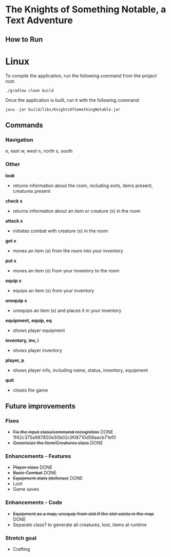 # The Knights of Something Notable, a Text Adventure

## How to Run

# Linux

To compile the application, run the following command from the project root:

```
./gradlew clean build
```


Once the application is built, run it with the following command:

```
java -jar build/libs/KnightsOfSomethingNotable.jar
```


## Commands
### Navigation
e, east
w, west
n, north
s, south

### Other

__look__
* returns information about the room, including exits, items present, creatures present

__check x__
* returns information about an item or creature (x) in the room

__attack x__
* initiates combat with creature (x) in the room

__get x__
* moves an item (x) from the room into your inventory

__put x__
* moves an item (x) from your inventory to the room

__equip x__
* equips an item (x) from your inventory

__unequip x__
* unequips an item (x) and places it in your inventory

__equipment, equip, eq__
* shows player equipment

__inventory, inv, i__
* shows player inventory

__player, p__
* shows player info, including name, status, inventory, equipment

__quit__
* closes the game



## Future improvements

### Fixes

* ~~Fix the input class/command recognition~~ DONE 1f42c375a987850e50b02c908710d58aacb71ef0
* ~~Genericize the Item/Creatures class~~ DONE

### Enhancements - Features

* ~~Player class~~ DONE
* ~~Basic Combat~~ DONE
* ~~Equipment stats (defense)~~ DONE
* Loot
* Game saves

### Enhancements - Code

* ~~Equipment as a map; unequip from slot if the slot exists in the map~~ DONE
* Separate class? to generate all creatures, loot, items at runtime

### Stretch goal

* Crafting
